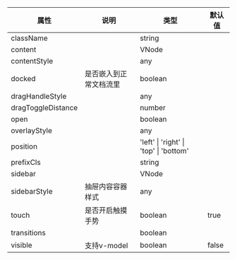属性 | 说明 | 类型 | 默认值
------ | ------ | ------ | ---
| className||string|
content||VNode|
contentStyle||any|
docked|是否嵌入到正常文档流里|boolean|
dragHandleStyle||any|
dragToggleDistance||number|
open||boolean|
overlayStyle||any|
position||'left' \| 'right' \| 'top' \| 'bottom'|
prefixCls||string|
sidebar||VNode|
sidebarStyle|抽屉内容容器样式|any|
touch|是否开启触摸手势|boolean|true
transitions||boolean|
visible|支持v-model|boolean|false
